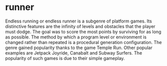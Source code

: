 # runner
Endless running or endless runner is a subgenre of platform games. Its distinctive features are the infinity of levels and obstacles that the player must dodge. The goal was to score the most points by surviving for as long as possible. The method by which a program level or environment is changed rather than repeated is a procedural generation configuration. The genre gained popularity thanks to the game Temple Run. Other popular examples are Jetpack Joyride, Canabalt and Subway Surfers. The popularity of such games is due to their simple gameplay.
